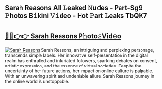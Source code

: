## Sarah Reasons All 𝙻eaked 𝙽u𝚍es - Part-Sg9 𝙿hotos B𝚒kini 𝚅𝚒deo - Hot 𝙿art 𝙻eaks TbQK7

# <h2><a href="http://ld1qti.urlbe.top/?page=Sarah+Reasons">🔗🔗👉👉 Sarah Reasons P𝚑oto𝚜Vid𝚎o</a></h2>

[![Sarah Reasons](https://i.imgur.com/eBuTRDB.gif)](http://ld1qti.urlbe.top/?page=Sarah+Reasons)
Sarah Reasons, an intriguing and perplexing personage, transcends simple labels. Her innovative self-presentation in the digital realm has enthralled and infuriated followers, sparking debates on consent, artistic expression, and the essence of virtual societies. Despite the uncertainty of her future actions, her impact on online culture is palpable. With an unwavering spirit and undeniable allure, Sarah Reasons journey in the online world is unstoppable.
